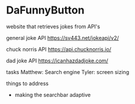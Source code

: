 # DaFunnyButton
website that retrieves jokes from API's

general joke API
https://sv443.net/jokeapi/v2/

chuck norris API
https://api.chucknorris.io/

dad joke API
https://icanhazdadjoke.com/



tasks
Matthew: Search engine
Tyler: screen sizing

things to address 
- making the searchbar adaptive